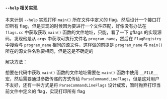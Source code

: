 #### `--help` 相关实现

本来计划 `--help` 实现打印 `main()` 所在文件中定义的 flag，然后设计一个接口打印所有 flag，但是实现的时候因为要进行一个文件匹配，好像没有办法在 `flags.cc` 中获取获取 `main()` 函数的文件地址，只能，看了一下 gflags 的实现源码，发现他是从 `argv` 中获取可执行文件名 `program_name`，然后在 `FlagRegistry` 中搜索与 `program_name` 相同的源文件，这样做的前提是 `program_name` 与 `main()` 所在的源文件名称要相同，但是这是不确定的

解决方法：

想要在代码中获取 `main()` 函数的文件地址需要在 `main()` 函数中使用 `__FILE__` 宏，然后需要通过参数传递的方式传给 `ParseCommandLineFlags`，但是这对用户不友好，还有一种方式是将 `ParseCommandLineFlags` 设计成宏，暂时抛弃打印当前文件中定义的 flag，实现打印所有 flag